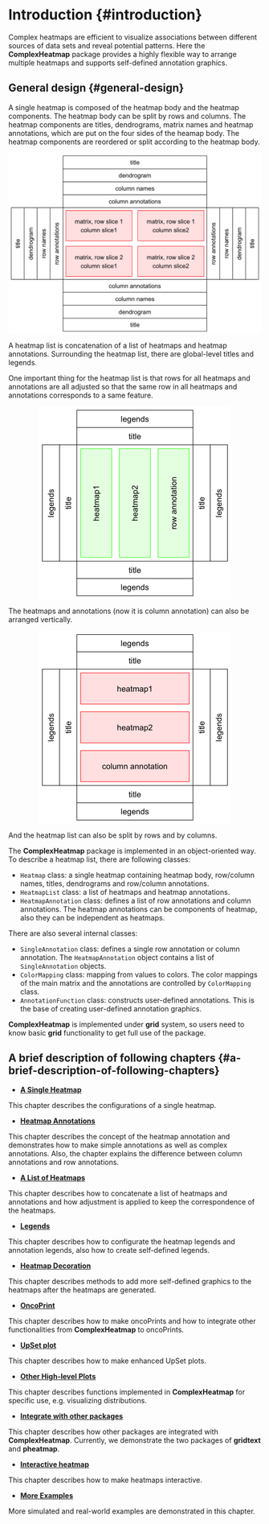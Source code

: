 

# Introduction {#introduction}

Complex heatmaps are efficient to visualize associations between different
sources of data sets and reveal potential patterns. Here the
**ComplexHeatmap** package provides a highly flexible way to arrange multiple
heatmaps and supports self-defined annotation graphics.

## General design {#general-design}



A single heatmap is composed of the heatmap body and the heatmap components.
The heatmap body can be split by rows and columns. The heatmap components are
titles, dendrograms, matrix names and heatmap annotations, which are put on
the four sides of the heamap body. The heatmap components are reordered or
split according to the heatmap body.

<img src="01-introduction_files/figure-html/unnamed-chunk-3-1.png" width="672" style="display: block; margin: auto;" />

A heatmap list is concatenation of a list of heatmaps and heatmap annotations.
Surrounding the heatmap list, there are global-level titles and legends.

One important thing for the heatmap list is that rows for all heatmaps and
annotations are all adjusted so that the same row in all heatmaps and
annotations corresponds to a same feature.

<img src="01-introduction_files/figure-html/unnamed-chunk-4-1.png" width="384" style="display: block; margin: auto;" />

The heatmaps and annotations (now it is column annotation) can also be
arranged vertically.

<img src="01-introduction_files/figure-html/unnamed-chunk-5-1.png" width="384" style="display: block; margin: auto;" />

And the heatmap list can also be split by rows and by columns.

The **ComplexHeatmap** package is implemented in an object-oriented way. To
describe a heatmap list, there are following classes:

- `Heatmap` class: a single heatmap containing heatmap body, row/column names,
  titles, dendrograms and row/column annotations.
- `HeatmapList` class: a list of heatmaps and heatmap annotations.
- `HeatmapAnnotation` class: defines a list of row annotations and column
  annotations. The heatmap annotations can be components of heatmap, also they
  can be independent as heatmaps.

There are also several internal classes:

- `SingleAnnotation` class: defines a single row annotation or column
  annotation. The `HeatmapAnnotation` object contains a list of
  `SingleAnnotation` objects.
- `ColorMapping` class: mapping from values to colors. The color mappings of
  the main matrix and the annotations are controlled by `ColorMapping` class.
- `AnnotationFunction` class: constructs user-defined annotations. This is the
  base of creating user-defined annotation graphics.

**ComplexHeatmap** is implemented under **grid** system, so users need to know
basic **grid** functionality to get full use of the package.


## A brief description of following chapters {#a-brief-description-of-following-chapters}

- [**A Single Heatmap**](a-single-heatmap.html)

This chapter describes the configurations of a single heatmap.

- [**Heatmap Annotations**](#heatmap-annotations.html)

This chapter describes the concept of the heatmap annotation and demonstrates
how to make simple annotations as well as complex annotations. Also, the
chapter explains the difference between column annotations and row
annotations.

- [**A List of Heatmaps**](a-list-of-heatmaps.html)

This chapter describes how to concatenate a list of heatmaps and annotations
and how adjustment is applied to keep the correspondence of the heatmaps.

- [**Legends**](legends.html)

This chapter describes how to configurate the heatmap legends and annotation
legends, also how to create self-defined legends.

- [**Heatmap Decoration**](heatmap-decoration.html)

This chapter describes methods to add more self-defined graphics to the
heatmaps after the heatmaps are generated.

- [**OncoPrint**](oncoprint.html)

This chapter describes how to make oncoPrints and how to integrate other
functionalities from **ComplexHeatmap** to oncoPrints.

- [**UpSet plot**](upset-plot.html)

This chapter describes how to make enhanced UpSet plots.

- [**Other High-level Plots**](other-high-level-plots.html)

This chapter describes functions implemented in **ComplexHeatmap** for
specific use, e.g. visualizing distributions.

- [**Integrate with other packages**](integrate-with-other-packages.html)

This chapter describes how other packages are integrated with **ComplexHeatmap**. Currently,
we demonstrate the two packages of **gridtext** and **pheatmap**.

- [**Interactive heatmap**](interactive.html)

This chapter describes how to make heatmaps interactive.

- [**More Examples**](more-examples.html)

More simulated and real-world examples are demonstrated in this chapter.
